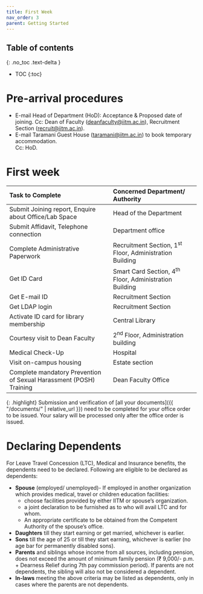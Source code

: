 ```yaml
---
title: First Week
nav_order: 3
parent: Getting Started
---
```

## Table of contents
{: .no_toc .text-delta } 
* TOC
{:toc}


# Pre-arrival procedures

* E-mail Head of Department (HoD): Acceptance & Proposed date of joining.
  Cc: Dean of Faculty ([deanfaculty@iitm.ac.in](mailto:deanadmn@iitm.ac.in)), Recruitment Section ([recruit@iitm.ac.in](mailto:Recruit@iitm.ac.in)). 
* E-mail Taramani Guest House ([taramani@iitm.ac.in](mailto:taramani@iitm.ac.in)) to book temporary accommodation.  
  Cc: HoD.


# First week

| Task to Complete | Concerned Department/ Authority                                   |
| :---- |:------------------------------------------------------------------|
| Submit Joining report, Enquire about Office/Lab Space  | Head of the Department                                            |
| Submit Affidavit, Telephone connection | Department office                                                 |
| Complete Administrative Paperwork | Recruitment Section, 1<sup>st</sup> Floor, Administration Building           |
| Get ID Card | Smart Card Section, 4<sup>th</sup> Floor, Administration Building |
| Get E-mail ID | Recruitment Section                                               |
| Get LDAP login | Recruitment Section                                               |
| Activate ID card for library membership | Central Library                                                   |
| Courtesy visit to Dean Faculty | 2<sup>nd</sup> Floor, Administration building                     |
| Medical Check-Up | Hospital                                                          |
| Visit on-campus housing | Estate section                                                    |
| Complete mandatory Prevention of Sexual Harassment (POSH) Training | Dean Faculty Office                                               |

{: .highlight}
Submission and verification of [all your documents]({{ "/documents/" | relative_url }}) need to be completed for your office order to be issued. Your salary will be processed only after the office order is issued. 

# Declaring Dependents
For Leave Travel Concession (LTC), Medical and Insurance benefits, the dependents need to be declared. 
Following are eligible to be declared as dependents:

* **Spouse** (employed/ unemployed)- If employed in another organization which provides medical, travel or children education facilities:
  * choose facilities provided by either IITM or spouse’s organization.
  * a joint declaration to be furnished as to who will avail LTC and for whom.
  * An appropriate certificate to be obtained from the Competent Authority of the spouse’s office.
* **Daughters** till they start earning or get married, whichever is earlier. 
* **Sons** till the age of 25 or till they start earning, whichever is earlier (no age bar for permanently disabled sons). 
* **Parents** and siblings whose income from all sources, including pension, does not exceed the amount of minimum family pension (₹ 9,000/- p.m. + Dearness Relief during 7th pay commission period). If parents are not dependents, the sibling will also not be considered a dependent.
* **In-laws** meeting the above criteria may be listed as dependents, only in cases where the parents are not dependents.